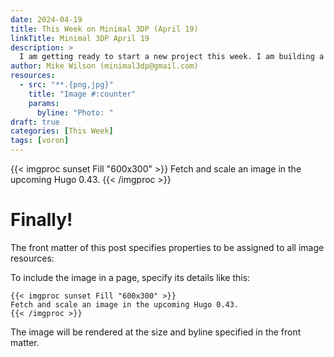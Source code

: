 ```yaml
---
date: 2024-04-19
title: This Week on Minimal 3DP (April 19)
linkTitle: Minimal 3DP April 19
description: >
  I am getting ready to start a new project this week. I am building a Voron 2.4 Pro+
author: Mike Wilson (minimal3dp@gmail.com)
resources:
  - src: "**.{png,jpg}"
    title: "Image #:counter"
    params:
      byline: "Photo: "
draft: true
categories: [This Week]
tags: [voron]
---
```


{{< imgproc sunset Fill "600x300" >}}
Fetch and scale an image in the upcoming Hugo 0.43.
{{< /imgproc >}}

# Finally!

The front matter of this post specifies properties to be assigned to all image resources:

To include the image in a page, specify its details like this:

```
{{< imgproc sunset Fill "600x300" >}}
Fetch and scale an image in the upcoming Hugo 0.43.
{{< /imgproc >}}
```

The image will be rendered at the size and byline specified in the front matter.
